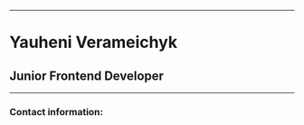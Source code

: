 *****
# **Yauheni Verameichyk**
## Junior Frontend Developer
*******



### **Contact information:**